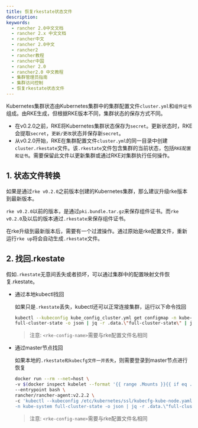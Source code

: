 ```yaml
---
title: 恢复rkestate状态文件
description: 
keywords:
  - rancher 2.0中文文档
  - rancher 2.x 中文文档
  - rancher中文
  - rancher 2.0中文
  - rancher2
  - rancher教程
  - rancher中国
  - rancher 2.0
  - rancher2.0 中文教程
  - 集群管理员指南
  - 集群访问控制
  - 恢复rkestate状态文件
---
```


Kubernetes集群状态由Kubernetes集群中的集群配置文件`cluster.yml`和`组件证书`组成。由RKE生成，但根据RKE版本不同，集群状态的保存方式不同。

- 在v0.2.0之前，RKE将Kubernetes集群状态保存为`secret`。更新状态时，RKE会提取`secret`，`更新/更改`状态并保存新`secret`。
- 从v0.2.0开始，RKE在集群配置文件`cluster.yml`的同一目录中创建`cluster.rkestate`文件。该`.rkestate`文件包含集群的当前状态，包括`RKE配置和证书`。需要保留此文件以更新集群或通过RKE对集群执行任何操作。

## 1. 状态文件转换

如果是通过`rke v0.2.0`之前版本创建的Kubernetes集群，那么建议升级rke版本到最新版本。

`rke v0.2.0`以前的版本，是通过`pki.bundle.tar.gz`来保存组件证书。而`rke v0.2.0`及以后的版本通过`.rkestate`来保存组件证书。

在rke升级到最新版本后，需要有一个过渡操作。通过原始是rke配置文件，重新运行`rke up`将会自动生成`.rkestate`文件。

## 2. 找回.rkestate

假如`.rkestate`无意间丢失或者损坏，可以通过集群中的配置映射文件恢复.rkestate。

- 通过本地kubectl找回

    如果只是`.rkestate`丢失，kubectl还可以正常连接集群，运行以下命令找回

    ```bash
    kubectl --kubeconfig kube_config_cluster.yml get configmap -n kube-system \
    full-cluster-state -o json | jq -r .data.\"full-cluster-state\" | jq -r . > <rke-config-name>.rkestate
    ```

    >注意: `<rke-config-name>`需要与rke配置文件名相同

- 通过master节点找回

    如果本地的`.rkestate和kubecfg文件一并丢失`，则需要登录到master节点进行恢复

    ```bash
    docker run --rm --net=host \
    -v $(docker inspect kubelet --format '{{ range .Mounts }}{{ if eq .Destination "/etc/kubernetes" }}{{ .Source }}{{ end }}{{ end }}')/ssl:/etc/kubernetes/ssl:ro \
    --entrypoint bash \
    rancher/rancher-agent:v2.2.2 \
    -c 'kubectl --kubeconfig /etc/kubernetes/ssl/kubecfg-kube-node.yaml get configmap \
    -n kube-system full-cluster-state -o json | jq -r .data.\"full-cluster-state\" | jq -r .' > <rke-config-name>.rkestate
    ```

    >注意: `<rke-config-name>`需要与rke配置文件名相同
